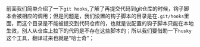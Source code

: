 前面我们简单介绍了一下`git hooks`,了解了再提交代码到git仓库的时候，钩子脚本会被相应的调用；但是问题是，我们设置的钩子脚本的目录是在`.git/hooks`里面，而这个目录是不能被提交到代码仓库的，也就是说配置的钩子脚本只能在本地生效，别人从仓库上拉下的代码是不存在这些脚本的；所以我们要借助一下`husky`这个工具，翻译过来也就是“哈士奇”；



